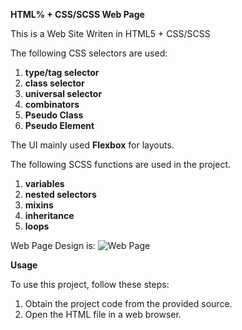 **HTML% + CSS/SCSS Web Page**

This is a Web Site Writen in HTML5 + CSS/SCSS

The following CSS selectors are used:

1. **type/tag selector**
2. **class selector**  
3. **universal selector**  
4. **combinators**  
5. **Pseudo Class**  
6. **Pseudo Element**

The UI mainly used **Flexbox** for layouts.

The following SCSS functions are used in the project.

1. **variables**
2. **nested selectors**
3. **mixins**
4. **inheritance**
5. **loops**

Web Page Design is:
![Web Page](images/Web%201280%20–%201.png)



**Usage**

To use this project, follow these steps:

1. Obtain the project code from the provided source.
2. Open the HTML file in a web browser.
